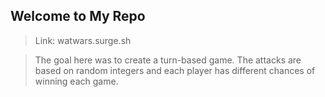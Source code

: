 ## Welcome to My Repo

> Link: watwars.surge.sh

> The goal here was to create a turn-based game.  The attacks are based on random integers and each player has different chances of winning each game.
